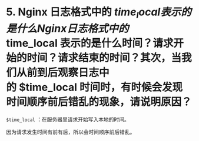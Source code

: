 # 5. Nginx 日志格式中的 $time_local 表示的是什么Nginx 日志格式中的 $time_local 表示的是什么时间？请求开始的时间？请求结束的时间？其次，当我们从前到后观察日志中的 $time_local 时间时，有时候会发现时间顺序前后错乱的现象，请说明原因？


 `$time_local` ：在服务器里请求开始写入本地的时间。

因为请求发生时间有前有后，所以会时间顺序前后错乱。

